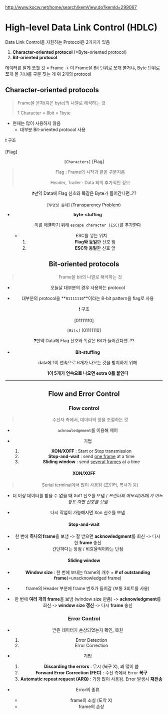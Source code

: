http://www.kocw.net/home/search/kemView.do?kemId=299067

# High-level Data Link Control (HDLC)

Data Link Control을 지원하는 Protocol은 2가지가 있음

1. **Character-oriented protocol** (=Byte-oriented protocol)
2. **Bit-oriented protocol**

데이터를 잘게 쪼갠 것 = Frame -> 이 Frame을 Bit 단위로 쪼개 볼거냐, Byte 단위로 쪼개 볼 거냐를 구분 짓는 게 위 2개의 protocol



## Character-oriented protocols

> Frame을 문자(혹은 byte)의 나열로 해석하는 것
>
> 1 Character = 8bit = 1byte

- 현재는 많이 사용하지 않음
  - 대부분 Bit-oriented protocol 사용



❗ 구조

[Flag]<Header> `[Characters]` <Trailer>[Flag]

> Flag : Frame의 시작과 끝을 구분지음
>
> Header, Trailer : Data 외의 추가적인 정보



❓만약 Data에 Flag 신호와 똑같은 Byte가 들어간다면..??

[`투명성 문제`] (Transparency Problem)

- **byte-stuffing**

  이를 해결하기 위해 `escape character (ESC)`를 추가한다

  - ESC를 넣는 위치
    1. **Flag와 동일**한 신호 앞
    2. **ESC와 동일**한 신호 앞



## Bit-oriented protocols

> Frame을 bit의 나열로 해석하는 것

- 오늘날 대부분의 경우 사용하는 protocol

- 대부분의 protocol을 **`01111110`**이라는 8-bit pattern을 flag로 사용



❗ 구조

[01111110] <Header> `[Bits]` <Trailer> [01111110]



❓만약 Data에 Flag 신호와 똑같은 Bit가 들어간다면..??

- **Bit-stuffing**

  data에 1이 연속으로 6개가 나오는 것을 방지하기 위해

  **1이 5개가 연속으로 나오면 extra 0를 붙인다**



---

## Flow and Error Control

### Flow control

> 수신자 측에서, 데이터의 양을 조절하는 것

- `acknowledgement`를 이용해 제어

- 기법
  1. **XON/XOFF** : Start or Stop transmission
  2. **Stop-and-wait** : send <u>one frame</u> at a time
  3. **Sliding window** : send <u>several frames</u> at a time



#### XON/XOFF

> Serial terminal에서 많이 사용됨 (프린터, 복사기 등)

- 더 이상 데이터를 받을 수 없을 때 Xoff 신호를 보냄 / *프린터의 메모리(버퍼)가 어느정도 차면 신호를 보냄*

- 다시 작업이 가능해지면 Xon 신호를 보냄



#### Stop-and-wait

- 한 번에 **하나의 frame**을 보냄 -> 잘 받으면 **acknowledgment**를 회신 -> 다시 한 **frame** 송신
- 간단하다는 장점 / 비효율적이라는 단점



#### Sliding window

- **Window size** : 한 번에 보내는 frame의 개수 = **# of outstanding frame**(=unacknowledged frame)
- frame의 Header 부분에 frame 번호가 들어감 (보통 3비트를 사용)



- 한 번에 **여러 개의 frame**을 보냄 (window size 만큼) -> **acknowledgment**를 회신 -> **window size 갱신** -> 다시 **frame** 송신



### Error Control

- 받은 데이터가 손상되었는지 확인, 복원
  1. Error Detection
  2. Error Correction

- 기법
  1. **Discarding the errors** : 무시 (복구 X), 꽤 많이 씀
  2. **Forward Error Correction (FEC)** : 수신 측에서 Error **복구**
  3. **Automatic repeat request (ARQ)** : 가장 많이 사용됨. Error 발생시 **재전송**



- Error의 종류
  - frame의 소실 (도착 X)
  - frame의 손상